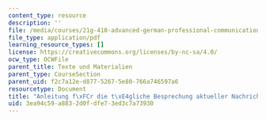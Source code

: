 ```yaml
---
content_type: resource
description: ''
file: /media/courses/21g-410-advanced-german-professional-communication-spring-2017/3ea94c59a8832d0fdfe73ed3c7a73930_21G_410s17_W01_M01.pdf
file_type: application/pdf
learning_resource_types: []
license: https://creativecommons.org/licenses/by-nc-sa/4.0/
ocw_type: OCWFile
parent_title: Texte und Materialien
parent_type: CourseSection
parent_uid: f2c7a12e-d877-5267-5e80-766a746597a6
resourcetype: Document
title: "Anleitung f\xFCr die t\xE4gliche Besprechung aktueller Nachrichten"
uid: 3ea94c59-a883-2d0f-dfe7-3ed3c7a73930
---
```

